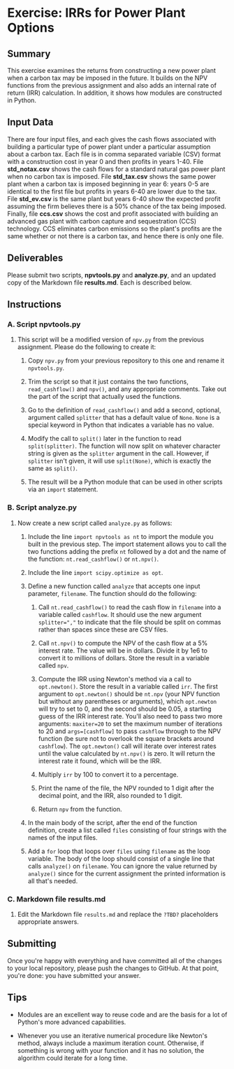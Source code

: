 # Exercise: IRRs for Power Plant Options

## Summary

This exercise examines the returns from constructing a new power plant when a carbon tax may be imposed in the future. It builds on the NPV functions from the previous assignment and also adds an internal rate of return (IRR) calculation. In addition, it shows how modules are constructed in Python.

## Input Data

There are four input files, and each gives the cash flows associated with building a particular type of power plant under a particular assumption about a carbon tax. Each file is in comma separated variable (CSV) format with a construction cost in year 0 and then profits in years 1-40. File **std_notax.csv** shows the cash flows for a standard natural gas power plant when no carbon tax is imposed. File **std_tax.csv** shows the same power plant when a carbon tax is imposed beginning in year 6: years 0-5 are identical to the first file but profits in years 6-40 are lower due to the tax. File **std_ev.csv** is the same plant but years 6-40 show the expected profit assuming the firm believes there is a 50% chance of the tax being imposed. Finally, file **ccs.csv** shows the cost and profit associated with building an advanced gas plant with carbon capture and sequestration (CCS) technology. CCS eliminates carbon emissions so the plant's profits are the same whether or not there is a carbon tax, and hence there is only one file.

## Deliverables

Please submit two scripts, **npvtools.py** and **analyze.py**, and an updated copy of the Markdown file **results.md**. Each is described below.

## Instructions

### A. Script npvtools.py

1. This script will be a modified version of `npv.py` from the previous assignment. Please do the following to create it:

    1. Copy `npv.py` from your previous repository to this one and rename it `npvtools.py`.

    1. Trim the script so that it just contains the two functions, `read_cashflow()` and `npv()`, and any appropriate comments. Take out the part of the script that actually used the functions.

    1. Go to the definition of `read_cashflow()` and add a second, optional, argument called `splitter` that has a default value of `None`. `None` is a special keyword in Python that indicates a variable has no value.

    1. Modify the call to `split()` later in the function to read `split(splitter)`. The function will now split on whatever character string is given as the `splitter` argument in the call. However, if `splitter` isn't given, it will use `split(None)`, which is exactly the same as `split()`.

    1. The result will be a Python module that can be used in other scripts via an `import` statement.

### B. Script analyze.py

1. Now create a new script called `analyze.py` as follows:

    1. Include the line `import npvtools as nt` to import the module you built in the previous step. The import statement allows you to call the two functions adding the prefix `nt` followed by a dot and the name of the function: `nt.read_cashflow()` or `nt.npv()`.

    1. Include the line `import scipy.optimize as opt`.

    1. Define a new function called `analyze` that accepts one input     parameter, `filename`. The function should do the following:

        1. Call `nt.read_cashflow()` to read the cash flow in `filename` into a variable called `cashflow`. It should use the new argument `splitter=","` to indicate that the file should be split on commas rather than spaces since these are CSV files.

        1. Call `nt.npv()` to compute the NPV of the cash flow at a 5% interest rate. The value will be in dollars. Divide it by 1e6 to convert it to millions of dollars. Store the result in a variable called `npv`.

        1. Compute the IRR using Newton's method via a call to `opt.newton()`. Store the result in a variable called `irr`. The first argument to `opt.newton()` should be `nt.npv` (your NPV function but without any parentheses or arguments), which `opt.newton` will try to set to 0, and the second should be 0.05, a starting guess of the IRR interest rate. You'll also need to pass two more arguments: `maxiter=20` to set the maximum number of iterations to 20 and `args=[cashflow]` to pass `cashflow` through to the NPV function (be sure not to overlook the square brackets around `cashflow`). The `opt.newton()` call will iterate over interest rates until the value calculated by `nt.npv()` is zero. It will return the interest rate it found, which will be the IRR.

        1. Multiply `irr` by 100 to convert it to a percentage.

        1. Print the name of the file, the NPV rounded to 1 digit after the
        decimal point, and the IRR, also rounded to 1 digit.

        1. Return `npv` from the function.

    1. In the main body of the script, after the end of the function definition, create a list called `files` consisting of four strings with the names of the input files.

    1. Add a `for` loop that loops over `files` using `filename` as the loop variable. The body of the loop should consist of a single line that calls `analyze()` on `filename`. You can ignore the value returned by `analyze()` since for the current assignment the printed information is all that's needed.

### C. Markdown file results.md

1. Edit the Markdown file `results.md` and replace the `?TBD?`
    placeholders appropriate answers.

## Submitting

Once you're happy with everything and have committed all of the changes to your local repository, please push the changes to GitHub. At that point, you're done: you have submitted your answer.

## Tips

+ Modules are an excellent way to reuse code and are the basis for a lot of Python's more advanced capabilities.

+ Whenever you use an iterative numerical procedure like Newton's method, always include a maximum iteration count. Otherwise, if something is wrong with your function and it has no solution, the algorithm could iterate for a long time.
